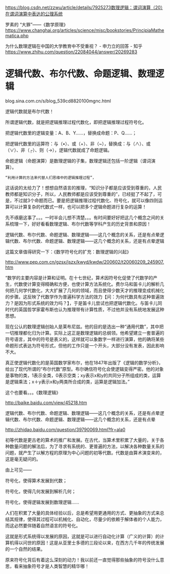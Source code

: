 



https://blog.csdn.net/zzwu/article/details/7925273数理逻辑：谓词演算（20）在谓词演算中表达的公理系统

罗素的 “大罪”——《数学原理》
https://www.changhai.org/articles/science/misc/bookstories/PrincipiaMathematica.php

为什么数理逻辑在中国的大学教育中不受重视？ \- 申力立的回答 \- 知乎 https://www.zhihu.com/question/22084044/answer/20269283




# 逻辑代数、布尔代数、命题逻辑、数理逻辑








blog.sina.com.cn/s/blog_539cd8820100mgnc.html



 逻辑代数就是布尔代数！

   所谓逻辑代数，就是把逻辑推理过程代数化，即把逻辑推理过程符号化。

 

   把逻辑代数里的逻辑变量：A、B、Y……，替换成命题：P、Q……；

   把逻辑代数里的运算符：与（•）、或（+）、非（~），替换成：与（∧）、或（∨）、非（┌）、则（→），逻辑代数就成了命题逻辑。

 

   命题逻辑（命题演算）是数理逻辑的子集，数理逻辑还包括一阶逻辑（谓词演算）。

 

    “利用计算的方法来代替人们思维中的逻辑推理过程”，
    
这话说的太给力了！想想自然语言的推理，“知识分子都是应该受到尊重的，人民教师都是知识分子，所以，人民教师都是应该受到尊重的”，已经挺了不起了，可是，不过就3个命题而已。要是把逻辑推理过程代数化、符号化，就可以像四则运算可以计算复杂的代数式一样，也可以把多个逻辑命题进行复杂的运算！

 

   先不琢磨这事了。。。一时半会儿想不清楚。。。有时间要好好把这几个概念之间的关系梳理一下，好好看看数理逻辑、布尔代数等学科产生的历史背景和原因！

 

逻辑代数、布尔代数、命题逻辑、数理逻辑——这几个概念的关系，还是有点晕逻辑代数、布尔代数、命题逻辑、数理逻辑——这几个概念的关系，还是有点晕逻辑 
 

   这篇文章值得研究一下：《数学符号化的扩充：数理逻辑的兴起》

http://www.pep.com.cn/gzsx/jszx/kwyd/kwdw/200602/t20060209_245907.htm

   “数学的主要内容是计算和证明。在十七世纪，算术因符号化促使了代数学的产生，代数使计算变得精确和方便，也使计算方法系统化。费尔马和笛卡儿的解析几何把几何学代数化，大大扩展了几何的领域，而且使得少数天才的推理变成机械化的步骤。这反映了代数学作为普遍科学方法的效力【问：为何代数具有这种普遍效力？是因为形式系统的效力吗？】，于是笛卡儿尝试也把逻辑代数化。与笛卡儿同时代的英国哲学家霍布斯也认为推理带有计算性质，不过他并没有系统地发展这种思想。

现在公认的数理逻辑创始人是莱布尼兹。他的目的是选出一种“通用代数”，其中把一切推理都化归为计算。实际上这正是数理逻辑的总纲领。他希望建立一套普遍的符号语言，其中的符号是表义的，这样就可以象数字一样进行演算，他的确将某些命题形式表达为符号形式，但他的工作只是一个开头，大部分没有发表，因此影响不大。

真正使逻辑代数化的是英国数学家布尔，他在1847年出版了《逻辑的数学分析》，给出了现代所谓的“布尔代数”原型。布尔确信符号化会使逻辑变得严密。他的对象是事物的类，1表示全类，0表示空类；xy表示x和y的共同分子所组成的类，运算是逻辑乘法；x＋y表示x和y两类所合成的类，运算是逻辑加法。” 

   这个也要看。。。《数理逻辑》

http://baike.baidu.com/view/45218.htm

 

逻辑代数、布尔代数、命题逻辑、数理逻辑——这几个概念的关系，还是有点晕逻辑代数、布尔代数、命题逻辑、数理逻辑——这几个概念的关系，还是有点晕
 
http://zhidao.baidu.com/question/39790069.html?fr=ala0

   初等代数是更古老的算术的推广和发展。在古代，当算术里积累了大量的，关于各种数量问题的解法后，为了寻求有系统的、更普遍的方法，以解决各种数量关系的问题，就产生了以解方程的原理为中心问题的初等代数。代数是由算术演变来的，这是毫无疑问的。

   

   由上可见——

   符号化，使得算术发展到代数；

   符号化，使得几何发展到解析几何；

   符号化，使得逻辑发展到数理逻辑……

   人们在积累了大量的具体经验以后，总是希望用更通用的方式、更抽象的方式来总结其规律，使得其过程可以机械化、自动化，尽量少的依赖于解体者的个人能力，而这必然要伴随着自然语言的符号化。

   这就是形式系统得以发展的原因，这就是可以进行自动化计算（广义的计算）的计算机得以问世的原因！这是从亚里士多德的三段论以来，在西方几千年的传统发展的一个自然的结果。

   原来符号化背后有着这么深刻的动力！我以前还一直觉得那些抽象的符号没什么意思，看来抽象符号才是人类智慧的精华哪！







